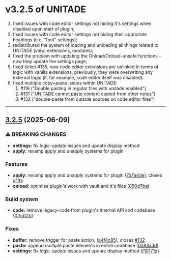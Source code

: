# v3.2.5 of UNITADE

1) fixed issues with code editor settings not hiding it's settings when disabled upon start of plugin;
2) fixed issues with code editor settings not hiding their approriate headings (e.c. "font" settings);
3) redistributed the system of loading and unloading all things related to UNITADE (view, extensions, modules);
4) fixed the problem with updating the Onload/Onload-unsafe functions - now they update the settings page;
5) fixed ticket #135, now code editor extensions are unlinked in terms of logic with vanilla extensions, previously, they were overwriting any external logic (if, for example, code editor itself was disabled).
6) fixed multiple copy+paste issues within UNITADE:
   1) #116 ("Double pasting in regular files with unitade enabled")
   2) #131 ("UNITADE cannot paste content copied from other notes")
   3) #132 ("double-paste from outside sources on code editor files")

---

## [3.2.5](https://github.com/mokkapps/changelog-generator-demo/compare/v3.2.4...v3.2.5) (2025-06-09)

### ⚠ BREAKING CHANGES

* **settings:** fix logic-update issues and update display method
* **apply:** revamp apply and unapply systems for plugin

### Features

* **apply:** revamp apply and unapply systems for plugin ([7d7a4de](https://github.com/mokkapps/changelog-generator-demo/commits/7d7a4deeb1723092a706bd35bd2fdde732065d53)), closes [#135](https://github.com/Falcion/UNITADE.md/issues/135)
* **onload:** optimize plugin's work with vault and it's files ([050d7ba](https://github.com/mokkapps/changelog-generator-demo/commits/050d7bad63c1ee7398618c3182afe0dce890fabf))

### Build system

* **code:** remove legacy-code from plugin's internal API and codebase ([0f5df2b](https://github.com/mokkapps/changelog-generator-demo/commits/0f5df2bbf5234377e5fa1f5325164267f9f454b8))

### Fixes

* **buffer:** remove trigger for paste action, ([a4f4c85](https://github.com/mokkapps/changelog-generator-demo/commits/a4f4c856254748eb15f28bdb593d21c7e3a282ed)), closes [#132](https://github.com/Falcion/UNITADE.md/issues/132)
* **paste:** append multiple paste elements in entire codebase ([0583add](https://github.com/mokkapps/changelog-generator-demo/commits/0583adde6b979cc1f6f549ab572b32f30fbd8f17))
* **settings:** fix logic-update issues and update display method ([f10171d](https://github.com/mokkapps/changelog-generator-demo/commits/f10171dfb2b674f2d32c9ec399922a84aa7ffe53))
